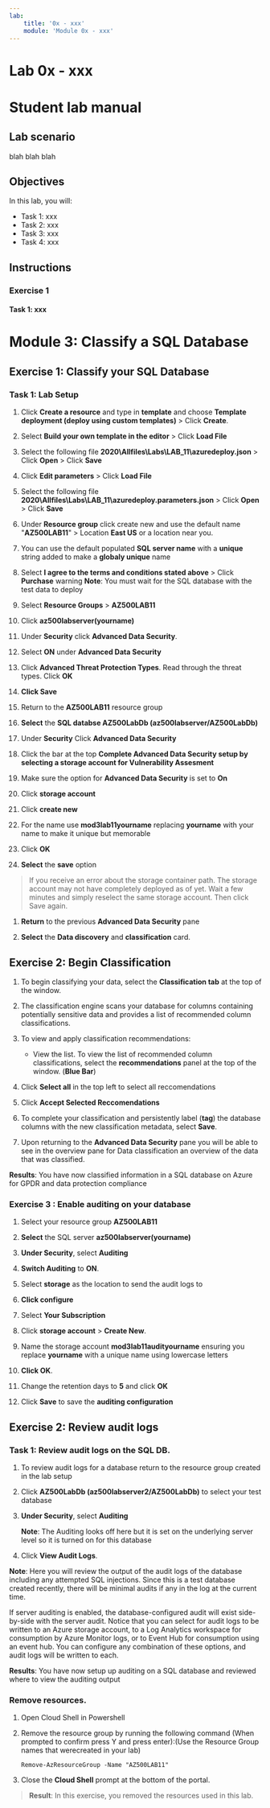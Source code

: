 ```yaml
---
lab:
    title: '0x - xxx'
    module: 'Module 0x - xxx'
---
```


# Lab 0x - xxx

# Student lab manual

## Lab scenario

blah 
blah 
blah

## Objectives

In this lab, you will:

+ Task 1: xxx
+ Task 2: xxx
+ Task 3: xxx
+ Task 4: xxx 

## Instructions

### Exercise 1

#### Task 1: xxx






# Module 3: Classify a SQL Database 

## Exercise 1: Classify your SQL Database

### Task 1: Lab Setup

1.  Click **Create a resource** and type in **template** and choose **Template deployment (deploy using custom templates)** > Click **Create**.

1. Select **Build your own template in the editor** > Click **Load File**

1. Select the following file **2020\Allfiles\Labs\LAB_11\azuredeploy.json** > Click **Open** > Click **Save**
1. Click **Edit parameters**  > Click **Load File**

1. Select the following file **2020\Allfiles\Labs\LAB_11\azuredeploy.parameters.json** > Click **Open** > Click **Save**



1.  Under **Resource group** click create new and use the default name "**AZ500LAB11**" > Location **East US** or a location near you.

1.  You can use the default populated **SQL server name** with a **unique** string added to make a **globaly unique** name

1. Select **I agree to the terms and conditions stated above** > Click **Purchase**
warning
**Note**: You must wait for the SQL database with the test data to deploy

1.  Select **Resource Groups** > **AZ500LAB11**

1.  Click **az500labserver(yourname)**

1.  Under **Security** click **Advanced Data Security**.

1.  Select **ON** under **Advanced Data Security**

1. Click **Advanced Threat Protection Types**. Read through the threat types. Click **OK**

1.  **Click Save**

1.  Return to the **AZ500LAB11** resource group

1.  **Select** the **SQL databse AZ500LabDb (az500labserver/AZ500LabDb)**

1.  Under **Security** Click **Advanced Data Security** 

1.  Click the bar at the top **Complete Advanced Data Security setup by selecting a storage account for Vulnerability Assesment**

1.  Make sure the option for **Advanced Data Security** is set to **On** 

1.  Click **storage account**

1.  Click **create new**

1.  For the name use **mod3lab11yourname** replacing **yourname** with your name to make it unique but memorable


1.  Click **OK**

1.  **Select** the **save** option

 > If you receive an error about the storage container path. The storage account may not have completely deployed as of yet. Wait a few minutes and simply reselect the same storage account. Then click Save again.

1.  **Return** to the previous **Advanced Data Security** pane

1.  **Select** the **Data discovery** and **classification** card.

## Exercise 2: Begin Classification

1.  To begin classifying your data, select the **Classification tab** at the top of the window.

1.  The classification engine scans your database for columns containing potentially sensitive data and provides a list of recommended column classifications.

1.  To view and apply classification recommendations:

    - View the list. To view the list of recommended column classifications, select the **recommendations** panel at the top of the window. (**Blue Bar**)   

1.  Click **Select all** in the top left to select all reccomendations

1.  Click **Accept Selected Reccomendations**

1.  To complete your classification and persistently label (**tag**) the database columns with the new classification metadata, select **Save**. 

1.  Upon returning to the **Advanced Data Security** pane you will be able to see in the overview pane for Data classification an overview of the data that was classified.


**Results**: You have now classified information in a SQL database on Azure for GPDR and data protection compliance



### Exercise 3 : Enable auditing on your database

1.  Select your resource group **AZ500LAB11** 

2.  **Select** the SQL server **az500labserver(yourname)**

3.  **Under Security**, select **Auditing**

4.  **Switch Auditing** to **ON**.

5.  Select **storage** as the location to send the audit logs to

6.  **Click configure**

7.  Select **Your Subscription**

8.  Click **storage account** > **Create New**.

9.  Name the storage account **mod3lab11audityourname** ensuring you replace **yourname** with a unique name using lowercase letters

10. **Click OK**.

11. Change the retention days to **5** and click **OK** 

12. Click **Save** to save the **auditing configuration**

## Exercise 2: Review audit logs

### Task 1: Review audit logs on the SQL DB.

1.  To review audit logs for a database return to the resource group created in the lab setup

1.  Click **AZ500LabDb (az500labserver2/AZ500LabDb)** to select your test database

1.  **Under Security**, select **Auditing**
  
    **Note**: The Auditing looks off here but it is set on the underlying server level so it is turned on for this database


1.  Click **View Audit Logs**.

  **Note**: Here you will review the output of the audit logs of the database including any attempted SQL injections. Since this is a test database created recently, there will be minimal audits if any in the log at the current time.

  If server auditing is enabled, the database-configured audit will exist side-by-side with the server audit.
Notice that you can select for audit logs to be written to an Azure storage account, to a Log Analytics workspace for consumption by Azure Monitor logs, or to Event Hub for consumption using an event hub. You can configure any combination of these options, and audit logs will be written to each.



**Results**: You have now setup up auditing on a SQL database and reviewed where to view the auditing output

### Remove resources.

1. Open Cloud Shell in Powershell

1.  Remove the resource group by running the following command (When prompted to confirm press Y and press enter):(Use the Resource Group names that werecreated in your lab)
    ```
    Remove-AzResourceGroup -Name "AZ500LAB11"
    ```

1. Close the **Cloud Shell** prompt at the bottom of the portal.

> **Result**: In this exercise, you removed the resources used in this lab.
